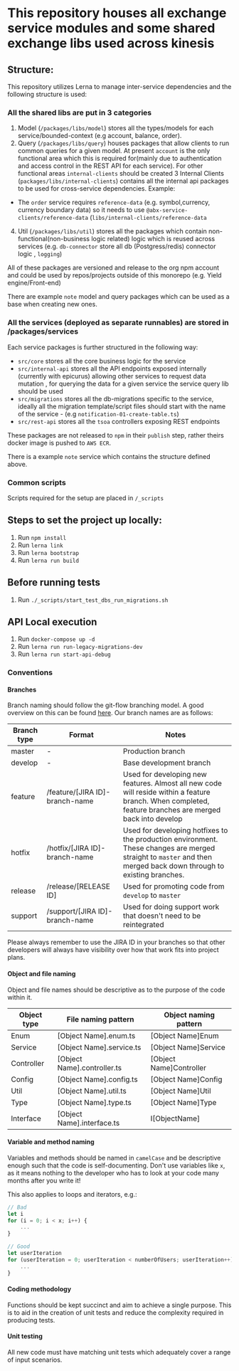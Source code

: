 # This repository houses all exchange service modules and some shared exchange libs used across kinesis

## Structure:

This repository utilizes Lerna to manage inter-service dependencies and the following structure is used:

### All the shared libs are put in 3 categories

1. Model (`/packages/libs/model`) stores all the types/models for each service/bounded-context (e.g account, balance, order).
2. Query (`/packages/libs/query`) houses packages that allow clients to run common queries for a given model. At present `account` is the only functional area which this is required for(mainly due to authentication and access control in the REST API for each service). For other functional areas `internal-clients` should be created
   3 Internal Clients (`packages/libs/internal-clients`) contains all the internal api packages to be used for cross-service dependencies. Example:

- The `order` service requires `reference-data` (e.g. symbol,currency, currency boundary data) so it needs to use `@abx-service-clients/reference-data` (`libs/internal-clients/reference-data`

4. Util (`/packages/libs/util`) stores all the packages which contain non-functional(non-business logic related) logic which is reused across services (e.g. `db-connector` store all db (Postgress/redis) connector logic , `logging`)

All of these packages are versioned and release to the org npm account and could be used by repos/projects outside of this monorepo (e.g. Yield engine/Front-end)

There are example `note` model and query packages which can be used as a base when creating new ones.

### All the services (deployed as separate runnables) are stored in /packages/services

Each service packages is further structured in the following way:

- `src/core` stores all the core business logic for the service
- `src/internal-api` stores all the API endpoints exposed internally (currently with epicurus) allowing other services to request data mutation , for querying the data for a given service the service query lib should be used
- `src/migrations` stores all the db-migrations specific to the service, ideally all the migration template/script files should start with the name of the service - (e.g `notification-01-create-table.ts`)
- `src/rest-api` stores all the `tsoa` controllers exposing REST endpoints

These packages are not released to `npm` in their `publish` step, rather theirs docker image is pushed to `AWS ECR`.

There is a example `note` service which contains the structure defined above.

### Common scripts

Scripts required for the setup are placed in `/_scripts`

## Steps to set the project up locally:

1. Run `npm install`
2. Run `lerna link`
3. Run `lerna bootstrap`
4. Run `lerna run build`

## Before running tests

1. Run `./_scripts/start_test_dbs_run_migrations.sh`

## API Local execution

1. Run `docker-compose up -d`
2. Run `lerna run run-legacy-migrations-dev`
3. Run `lerna run start-api-debug`

### Conventions

#### Branches

Branch naming should follow the git-flow branching model. A good overview on this can be found [here](https://danielkummer.github.io/git-flow-cheatsheet/). Our branch names are as follows:

| Branch type | Format                         | Notes                                                                                                                                                             |
| ----------- | ------------------------------ | ----------------------------------------------------------------------------------------------------------------------------------------------------------------- |
| master      | -                              | Production branch                                                                                                                                                 |
| develop     | -                              | Base development branch                                                                                                                                           |
| feature     | /feature/[JIRA ID]-branch-name | Used for developing new features. Almost all new code will reside within a feature branch. When completed, feature branches are merged back into develop          |
| hotfix      | /hotfix/[JIRA ID]-branch-name  | Used for developing hotfixes to the production environment. These changes are merged straight to `master` and then merged back down through to existing branches. |
| release     | /release/[RELEASE ID]          | Used for promoting code from `develop` to `master`                                                                                                                |
| support     | /support/[JIRA ID]-branch-name | Used for doing support work that doesn't need to be reintegrated                                                                                                  |

Please always remember to use the JIRA ID in your branches so that other developers will always have visibility over how that work fits into project plans.

#### Object and file naming

Object and file names should be descriptive as to the purpose of the code within it.

| Object type | File naming pattern         | Object naming pattern   |
| ----------- | --------------------------- | ----------------------- |
| Enum        | [Object Name].enum.ts       | [Object Name]Enum       |
| Service     | [Object Name].service.ts    | [Object Name]Service    |
| Controller  | [Object Name].controller.ts | [Object Name]Controller |
| Config      | [Object Name].config.ts     | [Object Name]Config     |
| Util        | [Object Name].util.ts       | [Object Name]Util       |
| Type        | [Object Name].type.ts       | [Object Name]Type       |
| Interface   | [Object Name].interface.ts  | I[ObjectName]           |

#### Variable and method naming

Variables and methods should be named in `camelCase` and be descriptive enough such that the code is self-documenting. Don't use variables like `x`, as it means nothing to the developer who has to look at your code many months after you write it!

This also applies to loops and iterators, e.g.:

```typescript
// Bad
let i
for (i = 0; i < x; i++) {
    ...
}

// Good
let userIteration
for (userIteration = 0; userIteration < numberOfUsers; userIteration++) {
    ...
}
```

#### Coding methodology

Functions should be kept succinct and aim to achieve a single purpose. This is to aid in the creation of unit tests and reduce the complexity required in producing tests.

#### Unit testing

All new code must have matching unit tests which adequately cover a range of input scenarios.
